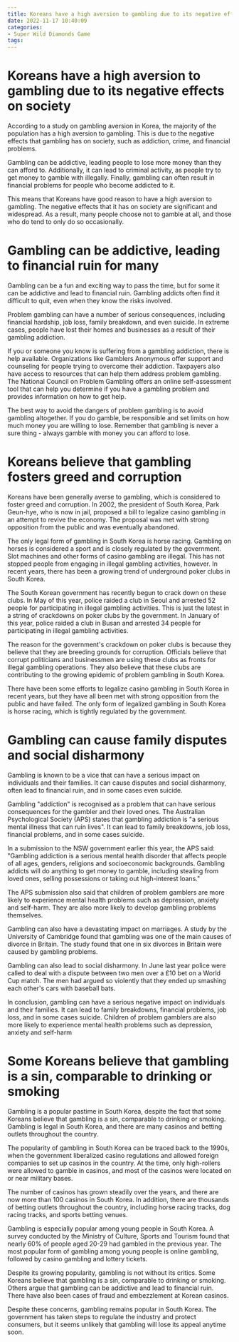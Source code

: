 ```yaml
---
title: Koreans have a high aversion to gambling due to its negative effects on society
date: 2022-11-17 10:40:09
categories:
- Super Wild Diamonds Game
tags:
---
```



#  Koreans have a high aversion to gambling due to its negative effects on society

According to a study on gambling aversion in Korea, the majority of the population has a high aversion to gambling. This is due to the negative effects that gambling has on society, such as addiction, crime, and financial problems.

Gambling can be addictive, leading people to lose more money than they can afford to. Additionally, it can lead to criminal activity, as people try to get money to gamble with illegally. Finally, gambling can often result in financial problems for people who become addicted to it.

This means that Koreans have good reason to have a high aversion to gambling. The negative effects that it has on society are significant and widespread. As a result, many people choose not to gamble at all, and those who do tend to only do so occasionally.

#  Gambling can be addictive, leading to financial ruin for many

Gambling can be a fun and exciting way to pass the time, but for some it can be addictive and lead to financial ruin. Gambling addicts often find it difficult to quit, even when they know the risks involved.

Problem gambling can have a number of serious consequences, including financial hardship, job loss, family breakdown, and even suicide. In extreme cases, people have lost their homes and businesses as a result of their gambling addiction.

If you or someone you know is suffering from a gambling addiction, there is help available. Organizations like Gamblers Anonymous offer support and counseling for people trying to overcome their addiction. Taxpayers also have access to resources that can help them address problem gambling. The National Council on Problem Gambling offers an online self-assessment tool that can help you determine if you have a gambling problem and provides information on how to get help.

The best way to avoid the dangers of problem gambling is to avoid gambling altogether. If you do gamble, be responsible and set limits on how much money you are willing to lose. Remember that gambling is never a sure thing - always gamble with money you can afford to lose.

#  Koreans believe that gambling fosters greed and corruption

Koreans have been generally averse to gambling, which is considered to foster greed and corruption. In 2002, the president of South Korea, Park Geun-hye, who is now in jail, proposed a bill to legalize casino gambling in an attempt to revive the economy. The proposal was met with strong opposition from the public and was eventually abandoned.

The only legal form of gambling in South Korea is horse racing. Gambling on horses is considered a sport and is closely regulated by the government. Slot machines and other forms of casino gambling are illegal. This has not stopped people from engaging in illegal gambling activities, however. In recent years, there has been a growing trend of underground poker clubs in South Korea.

The South Korean government has recently begun to crack down on these clubs. In May of this year, police raided a club in Seoul and arrested 52 people for participating in illegal gambling activities. This is just the latest in a string of crackdowns on poker clubs by the government. In January of this year, police raided a club in Busan and arrested 34 people for participating in illegal gambling activities.

The reason for the government's crackdown on poker clubs is because they believe that they are breeding grounds for corruption. Officials believe that corrupt politicians and businessmen are using these clubs as fronts for illegal gambling operations. They also believe that these clubs are contributing to the growing epidemic of problem gambling in South Korea.

There have been some efforts to legalize casino gambling in South Korea in recent years, but they have all been met with strong opposition from the public and have failed. The only form of legalized gambling in South Korea is horse racing, which is tightly regulated by the government.

#  Gambling can cause family disputes and social disharmony

Gambling is known to be a vice that can have a serious impact on individuals and their families. It can cause disputes and social disharmony, often lead to financial ruin, and in some cases even suicide.

Gambling "addiction" is recognised as a problem that can have serious consequences for the gambler and their loved ones. The Australian Psychological Society (APS) states that gambling addiction is "a serious mental illness that can ruin lives". It can lead to family breakdowns, job loss, financial problems, and in some cases suicide.

In a submission to the NSW government earlier this year, the APS said: "Gambling addiction is a serious mental health disorder that affects people of all ages, genders, religions and socioeconomic backgrounds. Gambling addicts will do anything to get money to gamble, including stealing from loved ones, selling possessions or taking out high-interest loans."

The APS submission also said that children of problem gamblers are more likely to experience mental health problems such as depression, anxiety and self-harm. They are also more likely to develop gambling problems themselves.

Gambling can also have a devastating impact on marriages. A study by the University of Cambridge found that gambling was one of the main causes of divorce in Britain. The study found that one in six divorces in Britain were caused by gambling problems.

Gambling can also lead to social disharmony. In June last year police were called to deal with a dispute between two men over a £10 bet on a World Cup match. The men had argued so violently that they ended up smashing each other's cars with baseball bats.

In conclusion, gambling can have a serious negative impact on individuals and their families. It can lead to family breakdowns, financial problems, job loss, and in some cases suicide. Children of problem gamblers are also more likely to experience mental health problems such as depression, anxiety and self-harm

#  Some Koreans believe that gambling is a sin, comparable to drinking or smoking

Gambling is a popular pastime in South Korea, despite the fact that some Koreans believe that gambling is a sin, comparable to drinking or smoking. Gambling is legal in South Korea, and there are many casinos and betting outlets throughout the country.

The popularity of gambling in South Korea can be traced back to the 1990s, when the government liberalized casino regulations and allowed foreign companies to set up casinos in the country. At the time, only high-rollers were allowed to gamble in casinos, and most of the casinos were located on or near military bases.

The number of casinos has grown steadily over the years, and there are now more than 100 casinos in South Korea. In addition, there are thousands of betting outlets throughout the country, including horse racing tracks, dog racing tracks, and sports betting venues.

Gambling is especially popular among young people in South Korea. A survey conducted by the Ministry of Culture, Sports and Tourism found that nearly 60% of people aged 20-29 had gambled in the previous year. The most popular form of gambling among young people is online gambling, followed by casino gambling and lottery tickets.

Despite its growing popularity, gambling is not without its critics. Some Koreans believe that gambling is a sin, comparable to drinking or smoking. Others argue that gambling can be addictive and lead to financial ruin. There have also been cases of fraud and embezzlement at Korean casinos.

Despite these concerns, gambling remains popular in South Korea. The government has taken steps to regulate the industry and protect consumers, but it seems unlikely that gambling will lose its appeal anytime soon.